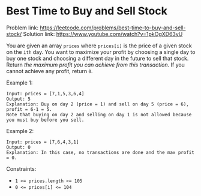 # Best Time to Buy and Sell Stock

Problem link: https://leetcode.com/problems/best-time-to-buy-and-sell-stock/
Solution link: https://www.youtube.com/watch?v=1pkOgXD63yU

You are given an array `prices` where `prices[i]` is the price of a given stock on the `ith` day.
You want to maximize your profit by choosing a single day to buy one stock and choosing a different day in the future to sell that stock.
Return _the maximum profit you can achieve from this transaction_. If you cannot achieve any profit, return `0`.

Example 1:
```
Input: prices = [7,1,5,3,6,4]
Output: 5
Explanation: Buy on day 2 (price = 1) and sell on day 5 (price = 6), profit = 6-1 = 5.
Note that buying on day 2 and selling on day 1 is not allowed because you must buy before you sell.
```
Example 2:
```
Input: prices = [7,6,4,3,1]
Output: 0
Explanation: In this case, no transactions are done and the max profit = 0.
```
Constraints:

- `1 <= prices.length <= 105`
- `0 <= prices[i] <= 104`
